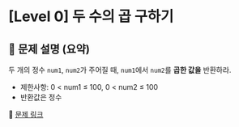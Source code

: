 # [Level 0] 두 수의 곱 구하기

## 📝 문제 설명 (요약)
두 개의 정수 `num1`, `num2`가 주어질 때, `num1`에서 `num2`를 **곱한 값을** 반환하라.

- 제한사항: 0 < num1 ≤ 100, 0 < num2 ≤ 100
- 반환값은 정수

🔗 [문제 링크](https://school.programmers.co.kr/learn/courses/30/lessons/120804)